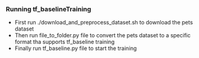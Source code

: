 ### Running tf_baselineTraining

* First run ./download_and_preprocess_dataset.sh to download the pets dataset 
* Then run file_to_folder.py file to convert the pets dataset to a specific format tha supports tf_baseline training
* Finally run tf_baseline.py file to start the training